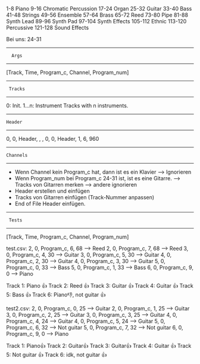1-8	Piano
9-16	Chromatic Percussion
17-24	Organ
25-32	Guitar
33-40	Bass
41-48	Strings
49-56	Ensemble
57-64	Brass
65-72	Reed
73-80	Pipe
81-88	Synth Lead
89-96	Synth Pad
97-104	Synth Effects
105-112	Ethnic
113-120	Percussive
121-128	Sound Effects

Bei uns: 24-31

---------------
      Args
---------------

[Track, Time, Program_c, Channel, Program_num]

---------------
     Tracks
---------------

0:      Init.
1...n:  Instrument Tracks with n instruments.

---------------
    Header
---------------

0, 0, Header, <format>, <nTracks>, <division>
0, 0, Header, 1, 6, 960

---------------
    Channels
---------------

- Wenn Channel kein Program_c hat, dann ist es ein Klavier
  --> Ignorieren
- Wenn Program_num bei Program_c 24-31 ist, ist es eine Gitarre.
  --> Tracks von Gitarren merken
  --> andere ignorieren
- Header erstellen und einfügen
- Tracks von Gitarren einfügen (Track-Nummer anpassen)
- End of File Header einfügen.

---------------
     Tests
---------------

[Track, Time, Program_c, Channel, Program_num]

test.csv:
2, 0, Program_c, 6, 68 --> Reed
2, 0, Program_c, 7, 68 --> Reed
3, 0, Program_c, 4, 30 --> Guitar
3, 0, Program_c, 5, 30 --> Guitar
4, 0, Program_c, 2, 30 --> Guitar
4, 0, Program_c, 3, 30 --> Guitar
5, 0, Program_c, 0, 33 --> Bass
5, 0, Program_c, 1, 33 --> Bass
6, 0, Program_c, 9, 0  --> Piano

Track 1: Piano 👍
Track 2: Reed 👍
Track 3: Guitar 👍
Track 4: Guitar 👍
Track 5: Bass 👍
Track 6: Piano👎, not guitar 👍

test2.csv:
2, 0, Program_c, 0, 25 --> Guitar
2, 0, Program_c, 1, 25 --> Guitar
3, 0, Program_c, 2, 25 --> Guitar
3, 0, Program_c, 3, 25 --> Guitar
4, 0, Program_c, 4, 24 --> Guitar
4, 0, Program_c, 5, 24 --> Guitar
5, 0, Program_c, 6, 32 --> Not guitar
5, 0, Program_c, 7, 32 --> Not guitar
6, 0, Program_c, 9, 0  --> Piano

Track 1: Piano👍
Track 2: Guitar👍
Track 3: Guitar👍
Track 4: Guitar 👍
Track 5: Not guitar 👍
Track 6: idk, not guitar 👍
